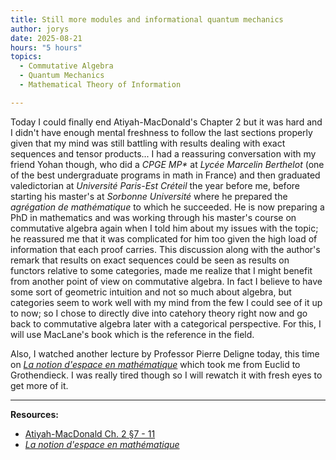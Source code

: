 ```yaml
---
title: Still more modules and informational quantum mechanics
author: jorys
date: 2025-08-21
hours: "5 hours"
topics:
  - Commutative Algebra
  - Quantum Mechanics
  - Mathematical Theory of Information

---
```




Today I could finally end Atiyah-MacDonald's Chapter 2 but it was hard and I didn't have enough mental freshness to follow the last sections properly given that my mind was still battling with results dealing with exact sequences and tensor products... I had a reassuring conversation with my friend Yohan though, who did a _CPGE MP*_ at _Lycée Marcelin Berthelot_ (one of the best undergraduate programs in math in France) and then graduated valedictorian at _Université Paris-Est Créteil_ the year before me, before starting his master's at _Sorbonne Université_ where he prepared the _agrégation de mathématique_ to which he succeeded. He is now preparing a PhD in mathematics and was working through his master's course on commutative algebra again when I told him about my issues with the topic; he reassured me that it was complicated for him too given the high load of information that each proof carries. This discussion along with the author's remark that results on exact sequences could be seen as results on functors relative to some categories, made me realize that I might benefit from another point of view on commutative algebra. In fact I believe to have some sort of geometric intuition and not so much about algebra, but categories seem to work well with my mind from the few I could see of it up to now; so I chose to directly dive into catehory theory right now and go back to commutative algebra later with a categorical perspective. For this, I will use MacLane's book which is the reference in the field.

Also, I watched another lecture by Professor Pierre Deligne today, this time on [_La notion d'espace en mathématique_](https://youtu.be/QBw08ns37wY?si=_CzjhUCSP6Ap9XYY) which took me from Euclid to Grothendieck. I was really tired though so I will rewatch it with fresh eyes to get more of it.

---
**Resources:**
* [Atiyah-MacDonald Ch. 2 §7 - 11](https://webhomes.maths.ed.ac.uk/~v1ranick/papers/atiyahmacdonald.pdf)
* [_La notion d'espace en mathématique_](https://youtu.be/QBw08ns37wY?si=_CzjhUCSP6Ap9XYY)
